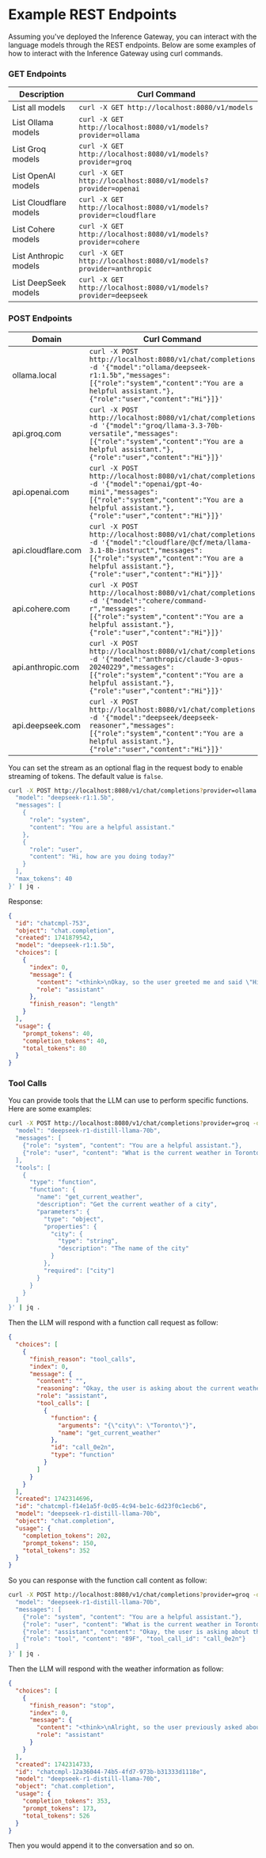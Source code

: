 # Example REST Endpoints

Assuming you've deployed the Inference Gateway, you can interact with the language models through the REST endpoints. Below are some examples of how to interact with the Inference Gateway using curl commands.

### GET Endpoints

| Description            | Curl Command                                                      |
| ---------------------- | ----------------------------------------------------------------- |
| List all models        | `curl -X GET http://localhost:8080/v1/models`                     |
| List Ollama models     | `curl -X GET http://localhost:8080/v1/models?provider=ollama`     |
| List Groq models       | `curl -X GET http://localhost:8080/v1/models?provider=groq`       |
| List OpenAI models     | `curl -X GET http://localhost:8080/v1/models?provider=openai`     |
| List Cloudflare models | `curl -X GET http://localhost:8080/v1/models?provider=cloudflare` |
| List Cohere models     | `curl -X GET http://localhost:8080/v1/models?provider=cohere`     |
| List Anthropic models  | `curl -X GET http://localhost:8080/v1/models?provider=anthropic`  |
| List DeepSeek models   | `curl -X GET http://localhost:8080/v1/models?provider=deepseek`   |

### POST Endpoints

| Domain             | Curl Command                                                                                                                                                                                                               |
| ------------------ | -------------------------------------------------------------------------------------------------------------------------------------------------------------------------------------------------------------------------- |
| ollama.local       | `curl -X POST http://localhost:8080/v1/chat/completions -d '{"model":"ollama/deepseek-r1:1.5b","messages":[{"role":"system","content":"You are a helpful assistant."},{"role":"user","content":"Hi"}]}'`                   |
| api.groq.com       | `curl -X POST http://localhost:8080/v1/chat/completions -d '{"model":"groq/llama-3.3-70b-versatile","messages":[{"role":"system","content":"You are a helpful assistant."},{"role":"user","content":"Hi"}]}'`              |
| api.openai.com     | `curl -X POST http://localhost:8080/v1/chat/completions -d '{"model":"openai/gpt-4o-mini","messages":[{"role":"system","content":"You are a helpful assistant."},{"role":"user","content":"Hi"}]}'`                        |
| api.cloudflare.com | `curl -X POST http://localhost:8080/v1/chat/completions -d '{"model":"cloudflare/@cf/meta/llama-3.1-8b-instruct","messages":[{"role":"system","content":"You are a helpful assistant."},{"role":"user","content":"Hi"}]}'` |
| api.cohere.com     | `curl -X POST http://localhost:8080/v1/chat/completions -d '{"model":"cohere/command-r","messages":[{"role":"system","content":"You are a helpful assistant."},{"role":"user","content":"Hi"}]}'`                          |
| api.anthropic.com  | `curl -X POST http://localhost:8080/v1/chat/completions -d '{"model":"anthropic/claude-3-opus-20240229","messages":[{"role":"system","content":"You are a helpful assistant."},{"role":"user","content":"Hi"}]}'`          |
| api.deepseek.com   | `curl -X POST http://localhost:8080/v1/chat/completions -d '{"model":"deepseek/deepseek-reasoner","messages":[{"role":"system","content":"You are a helpful assistant."},{"role":"user","content":"Hi"}]}'`                |

You can set the stream as an optional flag in the request body to enable streaming of tokens. The default value is `false`.

```bash
curl -X POST http://localhost:8080/v1/chat/completions?provider=ollama -d '{
  "model": "deepseek-r1:1.5b",
  "messages": [
    {
      "role": "system",
      "content": "You are a helpful assistant."
    },
    {
      "role": "user",
      "content": "Hi, how are you doing today?"
    }
  ],
  "max_tokens": 40
}' | jq .
```

Response:

```json
{
  "id": "chatcmpl-753",
  "object": "chat.completion",
  "created": 1741879542,
  "model": "deepseek-r1:1.5b",
  "choices": [
    {
      "index": 0,
      "message": {
        "content": "<think>\nOkay, so the user greeted me and said \"Hi, how are you doing today?\" They're just starting to say that. I should respond in a friendly way.\n\nMaybe I can acknowledge their greeting and offer my help with something. Since they mentioned working on math problems or solving puzzles, I'll stick to that.\n\nI want to make sure I'm approaching it the right way. It's not a question yet, but if I see more of them, maybe I can offer more assistance. So responding with an emoji like 😊 would be nice.\n</think>\n\nHello! How are you doing today? 😊",
        "role": "assistant"
      },
      "finish_reason": "length"
    }
  ],
  "usage": {
    "prompt_tokens": 40,
    "completion_tokens": 40,
    "total_tokens": 80
  }
}
```

### Tool Calls

You can provide tools that the LLM can use to perform specific functions. Here are some examples:

```bash
curl -X POST http://localhost:8080/v1/chat/completions?provider=groq -d '{
  "model": "deepseek-r1-distill-llama-70b",
  "messages": [
    {"role": "system", "content": "You are a helpful assistant."},
    {"role": "user", "content": "What is the current weather in Toronto?"}
  ],
  "tools": [
    {
      "type": "function",
      "function": {
        "name": "get_current_weather",
        "description": "Get the current weather of a city",
        "parameters": {
          "type": "object",
          "properties": {
            "city": {
              "type": "string",
              "description": "The name of the city"
            }
          },
          "required": ["city"]
        }
      }
    }
  ]
}' | jq .
```

Then the LLM will respond with a function call request as follow:

```json
{
  "choices": [
    {
      "finish_reason": "tool_calls",
      "index": 0,
      "message": {
        "content": "",
        "reasoning": "Okay, the user is asking about the current weather in Toronto. I need to figure out how to respond using the tools provided. \n\nLooking at the tools section, there's a function called get_current_weather which takes a city name as a parameter. That seems perfect for this query.\n\nSo, I should call this function with \"Toronto\" as the city argument. I'll structure the response in the required XML format, making sure to use the correct tags and JSON structure inside.\n\nI should double-check the function name and parameters to ensure accuracy. The function name is get_current_weather, and the parameter is city as a string. So, the arguments JSON should have \"city\" set to \"Toronto\".\n\nPutting it all together, I'll create the XML tool_call with the function name and the arguments JSON. That should give the user the current weather in Toronto.\n",
        "role": "assistant",
        "tool_calls": [
          {
            "function": {
              "arguments": "{\"city\": \"Toronto\"}",
              "name": "get_current_weather"
            },
            "id": "call_0e2n",
            "type": "function"
          }
        ]
      }
    }
  ],
  "created": 1742314696,
  "id": "chatcmpl-f14e1a5f-0c05-4c94-be1c-6d23f0c1ecb6",
  "model": "deepseek-r1-distill-llama-70b",
  "object": "chat.completion",
  "usage": {
    "completion_tokens": 202,
    "prompt_tokens": 150,
    "total_tokens": 352
  }
}
```

So you can response with the function call content as follow:

```bash
curl -X POST http://localhost:8080/v1/chat/completions?provider=groq -d '{
  "model": "deepseek-r1-distill-llama-70b",
  "messages": [
    {"role": "system", "content": "You are a helpful assistant."},
    {"role": "user", "content": "What is the current weather in Toronto?"},
    {"role": "assistant", "content": "Okay, the user is asking about the current weather in Toronto. I need to figure out how to respond. \n\nFirst, I should use the function provided in the tools. The function is called get_current_weather, and it requires a city parameter.\n\nSo, I will call this function with Toronto as the city. I will format the tool_call with the function name and the arguments as a JSON object.\n\nI will make sure the JSON is correctly formatted, using double quotes around the strings. \n\nFinally, I will enclose everything within the <tool_call> tags as specified. \n\nThat should give the user the weather information they are looking for.\n"},
    {"role": "tool", "content": "89F", "tool_call_id": "call_0e2n"}
  ]
}' | jq .
```

Then the LLM will respond with the weather information as follow:

```json
{
  "choices": [
    {
      "finish_reason": "stop",
      "index": 0,
      "message": {
        "content": "<think>\nAlright, so the user previously asked about the current weather in Toronto, and I responded by using the get_current_weather tool. Now, the user has provided a response that seems a bit unclear: \"89F\". I need to figure out what this means and how to proceed.\n\nFirst, I notice that the user's message includes some unusual characters: <｜tool▁outputs▁begin｜>89F<｜tool▁outputs▁end｜>. This looks like some sort of formatting or markup, possibly from a tool or system they're using. The \"89F\" part is likely the temperature they received, which is 89 degrees Fahrenheit. \n\nGiven that, it seems like they might be confirming the weather data or perhaps indicating that they received the information but want more details. Alternatively, they might be testing how I handle such inputs.\n\nI should consider that they might be interested in additional aspects of the weather, such as the conditions, humidity, wind speed, or perhaps the forecast. Since they provided a temperature, maybe they want to know if that's accurate or if there's more to the weather situation.\n\nI also need to make sure my response is helpful and provides value beyond just the temperature. Maybe I can ask if they need more details about the weather in Toronto or if they have specific aspects they're curious about.\n\nIt's important to keep the conversation flowing smoothly, so I should phrase my response in a friendly and open manner, encouraging them to specify what they need.\n</think>\n\nIt seems like you're referring to the current weather in Toronto, where the temperature is 89°F. If you'd like more details about the weather, such as conditions, humidity, or the forecast, feel free to ask!",
        "role": "assistant"
      }
    }
  ],
  "created": 1742314733,
  "id": "chatcmpl-12a36044-74b5-4fd7-973b-b31333d1118e",
  "model": "deepseek-r1-distill-llama-70b",
  "object": "chat.completion",
  "usage": {
    "completion_tokens": 353,
    "prompt_tokens": 173,
    "total_tokens": 526
  }
}
```

Then you would append it to the conversation and so on.
